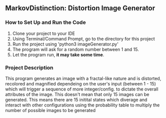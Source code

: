 
## MarkovDistinction: Distortion Image Generator

### How to Set Up and Run the Code

1. Clone your project to your IDE
2. Using Terminal/Command Prompt, go to the directory for this project
3. Run the project using 'python3 imageGenerator.py'
4. The program will ask for a random number between 1 and 15.
5. Let the program run, **it may take some time**.

### Project Description

  This program generates an image with a fractal-like nature and is distorted, recolored and magnified dependeing
  on the user's input (between 1 - 15) which will trigger a sequence of more integer/config. to dictate the overall   attributes of the image. This doesn't mean that only 15 images can be generated. This means there are 15 initital   states which diverage and interact with other configurations using the probability table to multiply the number     of possible images to be generated

  
